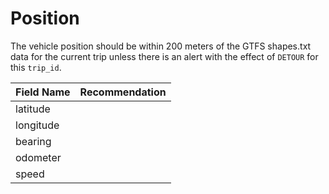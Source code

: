 # Position

The vehicle position should be within 200 meters of the GTFS shapes.txt data for the current trip unless there is an alert with the effect of `DETOUR` for this `trip_id`.

| Field Name | Recommendation |
| --- | --- |
| latitude |  |
| longitude | |
| bearing |  |
| odometer |  |
| speed |  |
